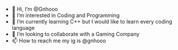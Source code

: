 - 👋 Hi, I’m @Gnhooo
- 👀 I’m interested in Coding and Programming 
- 🌱 I’m currently learning C++ but I would like to learn every coding language 
- 💞️ I’m looking to collaborate with a Gaming Company
- 📫 How to reach me my ig is @gnhooo

<!---
Gnhooo/Gnhooo is a ✨ special ✨ repository because its `README.md` (this file) appears on your GitHub profile.
You can click the Preview link to take a look at your changes.
--->
